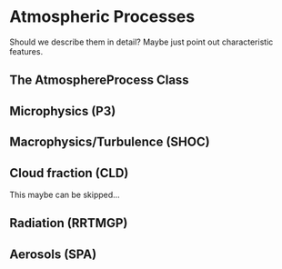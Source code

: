# Atmospheric Processes

Should we describe them in detail? Maybe just point out
characteristic features.

## The AtmosphereProcess Class

## Microphysics (P3)

## Macrophysics/Turbulence (SHOC)

## Cloud fraction (CLD)
This maybe can be skipped...

## Radiation (RRTMGP)

## Aerosols (SPA)
